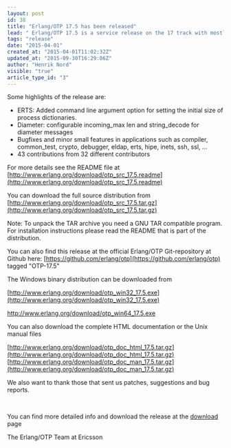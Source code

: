 ```yaml
---
layout: post
id: 38
title: "Erlang/OTP 17.5 has been released"
lead: " Erlang/OTP 17.5 is a service release on the 17 track with mostly bug fixes, but is does contain a number of new features and characteristics improvements as well"
tags: "release"
date: "2015-04-01"
created_at: "2015-04-01T11:02:32Z"
updated_at: "2015-09-30T16:29:06Z"
author: "Henrik Nord"
visible: "true"
article_type_id: "3"
---
```

 Some highlights of the release are:
* ERTS: Added command line argument option for setting the initial size of process dictionaries.
* Diameter: configurable incoming_max len and string_decode for diameter messages
* Bugfixes and minor small features in applications such as compiler, common_test, crypto, debugger, eldap, erts, hipe, inets, ssh, ssl, ...
* 43 contributions from 32 different contributors

 For more details see the README file at [http://www.erlang.org/download/otp_src_17.5.readme](http://www.erlang.org/download/otp_src_17.5.readme)

 You can download the full source distribution from [http://www.erlang.org/download/otp_src_17.5.tar.gz](http://www.erlang.org/download/otp_src_17.5.tar.gz)

 Note: To unpack the TAR archive you need a GNU TAR compatible program. For installation instructions please read the README that is part of the distribution.

 You can also find this release at the official Erlang/OTP Git-repository at Github here: [https://github.com/erlang/otp](https://github.com/erlang/otp) tagged "OTP-17.5"

 The Windows binary distribution can be downloaded from

[http://www.erlang.org/download/otp_win32_17.5.exe](http://www.erlang.org/download/otp_win32_17.5.exe)

[ http://www.erlang.org/download/otp_win64_17.5.exe ](http://www.erlang.org/download/otp_win64_17.5.exe)

 You can also download the complete HTML documentation or the Unix manual files 

[http://www.erlang.org/download/otp_doc_html_17.5.tar.gz](http://www.erlang.org/download/otp_doc_html_17.5.tar.gz)
[http://www.erlang.org/download/otp_doc_man_17.5.tar.gz](http://www.erlang.org/download/otp_doc_man_17.5.tar.gz)

 We also want to thank those that sent us patches, suggestions and bug reports.

  

 You can find more detailed info and download the release at the [download](http://www.erlang.org/download.html) page

 The Erlang/OTP Team at Ericsson
